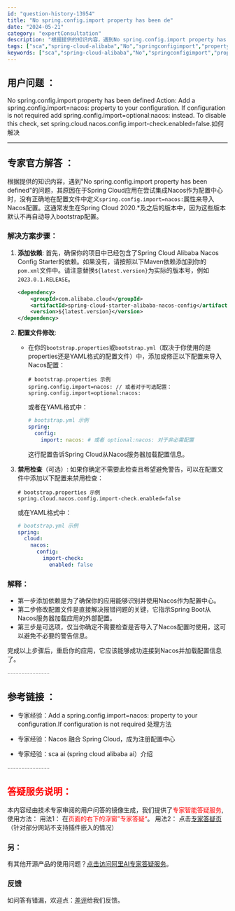 ```yaml
---
id: "question-history-13954"
title: "No spring.config.import property has been de"
date: "2024-05-21"
category: "expertConsultation"
description: "根据提供的知识内容，遇到No spring.config.import property has been defined的问题，其原因在于Spring Cloud应用在尝试集成Nacos作为配置中心时，没有正确地在配置文件中定义`spring.config.import=nacos:`属性来导入N"
tags: ["sca","spring-cloud-alibaba","No","springconfigimport","property","defined","Add"]
keywords: ["sca","spring-cloud-alibaba","No","springconfigimport","property","defined","Add"]
---
```


## 用户问题 ： 
 No spring.config.import property has been defined Action: Add a spring.config.import=nacos: property to your configuration. If configuration is not required add spring.config.import=optional:nacos: instead. To disable this check, set spring.cloud.nacos.config.import-check.enabled=false.如何解决  

---------------
## 专家官方解答 ：

根据提供的知识内容，遇到"No spring.config.import property has been defined"的问题，其原因在于Spring Cloud应用在尝试集成Nacos作为配置中心时，没有正确地在配置文件中定义`spring.config.import=nacos:`属性来导入Nacos配置。这通常发生在Spring Cloud 2020.*及之后的版本中，因为这些版本默认不再自动导入bootstrap配置。

### 解决方案步骤：

1. **添加依赖**: 首先，确保你的项目中已经包含了Spring Cloud Alibaba Nacos Config Starter的依赖。如果没有，请按照以下Maven依赖添加到你的`pom.xml`文件中。请注意替换`${latest.version}`为实际的版本号，例如`2023.0.1.RELEASE`。

   ```xml
   <dependency>
       <groupId>com.alibaba.cloud</groupId>
       <artifactId>spring-cloud-starter-alibaba-nacos-config</artifactId>
       <version>${latest.version}</version>
   </dependency>
   ```

2. **配置文件修改**:
   - 在你的`bootstrap.properties`或`bootstrap.yml`（取决于你使用的是properties还是YAML格式的配置文件）中，添加或修正以下配置来导入Nacos配置：

     ```properties
     # bootstrap.properties 示例
     spring.config.import=nacos: // 或者对于可选配置：spring.config.import=optional:nacos:
     ```

     或者在YAML格式中：

     ```yaml
     # bootstrap.yml 示例
     spring:
       config:
         import: nacos: # 或者 optional:nacos: 对于非必需配置
     ```

     这行配置告诉Spring Cloud从Nacos服务器加载配置信息。

3. **禁用检查**（可选）:
   如果你确定不需要此检查且希望避免警告，可以在配置文件中添加以下配置来禁用检查：

   ```properties
   # bootstrap.properties 示例
   spring.cloud.nacos.config.import-check.enabled=false
   ```

   或在YAML格式中：

   ```yaml
   # bootstrap.yml 示例
   spring:
     cloud:
       nacos:
         config:
           import-check:
             enabled: false
   ```

### 解释：
- 第一步添加依赖是为了确保你的应用能够识别并使用Nacos作为配置中心。
- 第二步修改配置文件是直接解决报错问题的关键，它指示Spring Boot从Nacos服务器加载应用的外部配置。
- 第三步是可选项，仅当你确定不需要检查是否导入了Nacos配置时使用，这可以避免不必要的警告信息。

完成以上步骤后，重启你的应用，它应该能够成功连接到Nacos并加载配置信息了。


<font color="#949494">---------------</font> 


## 参考链接 ：

* 专家经验：Add a spring.config.import=nacos: property to your configuration.If configuration is not required 处理方法 
 
 * 专家经验：Nacos 融合 Spring Cloud，成为注册配置中心 
 
 * 专家经验：sca ai (spring cloud alibaba ai）介绍 


 <font color="#949494">---------------</font> 
 


## <font color="#FF0000">答疑服务说明：</font> 

本内容经由技术专家审阅的用户问答的镜像生成，我们提供了<font color="#FF0000">专家智能答疑服务</font>,使用方法：
用法1： 在<font color="#FF0000">页面的右下的浮窗”专家答疑“</font>。
用法2： 点击[专家答疑页](https://answer.opensource.alibaba.com/docs/intro)（针对部分网站不支持插件嵌入的情况）
### 另：


有其他开源产品的使用问题？[点击访问阿里AI专家答疑服务](https://answer.opensource.alibaba.com/docs/intro)。
### 反馈
如问答有错漏，欢迎点：[差评](https://ai.nacos.io/user/feedbackByEnhancerGradePOJOID?enhancerGradePOJOId=13955)给我们反馈。
